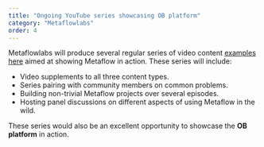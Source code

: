 ```yaml
---
title: "Ongoing YouTube series showcasing OB platform"
category: "Metaflowlabs"
order: 4
---
```


Metaflowlabs will produce several regular series of video content [examples here](/learn#video) aimed at showing Metaflow in action. These series will include:

- Video supplements to all three content types.
- Series pairing with community members on common problems.
- Building non-trivial Metaflow projects over several episodes.
- Hosting panel discussions on different aspects of using Metaflow in the wild.

These series would also be an excellent opportunity to showcase the **OB platform** in action.

